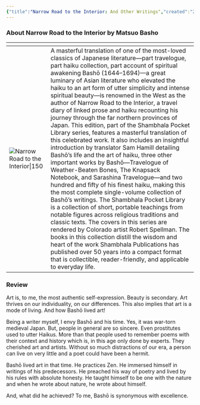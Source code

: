 ```yaml
---
{"title":"Narrow Road to the Interior: And Other Writings","created":"2021-06-25T00:00:00+06:00","updated":"2023-01-03T13:09:43+06:00","read_at":["2021-06-26T00:00:00+06:00"],"read_count":1,"authors":["Matsuo Bashō","Sam Hamill"],"isbn10":1570627169,"status":"Read","rating":5,"reviewed":true,"dg-publish":true,"cover":"http://books.google.com/books/content?id=1L6SDwAAQBAJ&printsec=frontcover&img=1&zoom=1&edge=curl&source=gbs_api","tags":["history","japanese","travel","poetry","medieval","bestreads"],"permalink":"/personal/reading/books/read/narrow-road-to-the-interior-and-other-writings-by-matsuo-basho/","dgPassFrontmatter":true}
---
```


### About Narrow Road to the Interior by Matsuo Basho
| <!-- -->                                                                                                                                             | <!-- -->                                                                                                                                                                                                                                                                                                                                                                                                                                                                                                                                                                                                                                                                                                                                                                                                                                                                                                                                                                                                                                                                                                                                                                                                                                                                                                                                                                                                                                |
| ---------------------------------------------------------------------------------------------------------------------------------------------------- | --------------------------------------------------------------------------------------------------------------------------------------------------------------------------------------------------------------------------------------------------------------------------------------------------------------------------------------------------------------------------------------------------------------------------------------------------------------------------------------------------------------------------------------------------------------------------------------------------------------------------------------------------------------------------------------------------------------------------------------------------------------------------------------------------------------------------------------------------------------------------------------------------------------------------------------------------------------------------------------------------------------------------------------------------------------------------------------------------------------------------------------------------------------------------------------------------------------------------------------------------------------------------------------------------------------------------------------------------------------------------------------------------------------------------------------- |
| ![Narrow Road to the Interior\|150](http://books.google.com/books/content?id=1L6SDwAAQBAJ&printsec=frontcover&img=1&zoom=1&edge=curl&source=gbs_api) | A masterful translation of one of the most-loved classics of Japanese literature—part travelogue, part haiku collection, part account of spiritual awakening Bashō (1644–1694)—a great luminary of Asian literature who elevated the haiku to an art form of utter simplicity and intense spiritual beauty—is renowned in the West as the author of Narrow Road to the Interior, a travel diary of linked prose and haiku recounting his journey through the far northern provinces of Japan. This edition, part of the Shambhala Pocket Library series, features a masterful translation of this celebrated work. It also includes an insightful introduction by translator Sam Hamill detailing Bashō’s life and the art of haiku, three other important works by Bashō—Travelogue of Weather-Beaten Bones, The Knapsack Notebook, and Sarashina Travelogue—and two hundred and fifty of his finest haiku, making this the most complete single-volume collection of Bashō’s writings. The Shambhala Pocket Library is a collection of short, portable teachings from notable figures across religious traditions and classic texts. The covers in this series are rendered by Colorado artist Robert Spellman. The books in this collection distill the wisdom and heart of the work Shambhala Publications has published over 50 years into a compact format that is collectible, reader-friendly, and applicable to everyday life. |                                                                                                                                                                                                                                                                                                                                                                                                                                                                                                                                                                                                                                                                                                                                                                                                                                                                                                                                                                                                                                                                                                                                                                                                                                                                                                                                                                                                                                         |                                                                                                                                                        |                                                                                                                                                                                                                                                                                                                                                                                                                                                                                                                                                                                                                                                                                                                                                                                                                                                                                                                                                                                                                                                                                                                                                                                                                                                                                                                                                                                                                                         ||

### Review
Art is, to me, the most authentic self-expression. Beauty is secondary. Art thrives on our individuality, on our differences. This also implies that art is a mode of living. And how Bashō lived art!  
  
Being a writer myself, I envy Bashō and his time. Yes, it was war-torn medieval Japan. But, people in general are so sincere. Even prostitutes used to utter Haikus. More than that people used to remember poems with their context and history which is, in this age only done by experts. They cherished art and artists. Without so much distractions of our era, a person can live on very little and a poet could have been a hermit.  
  
Bashō lived art in that time. He practices Zen. He immersed himself in writings of his predecessors. He preached his way of poetry and lived by his rules with absolute honesty. He taught himself to be one with the nature and when he wrote about nature, he wrote about himself.  
  
And, what did he achieved? To me, Bashō is synonymous with excellence.
